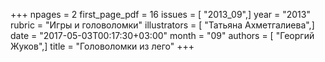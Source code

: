 +++
npages = 2
first_page_pdf = 16
issues = [ "2013_09",]
year = "2013"
rubric = "Игры и головоломки"
illustrators = [ "Татьяна Ахметгалиева",]
date = "2017-05-03T00:17:30+03:00"
month = "09"
authors = [ "Георгий Жуков",]
title = "Головоломки из лего"
+++
